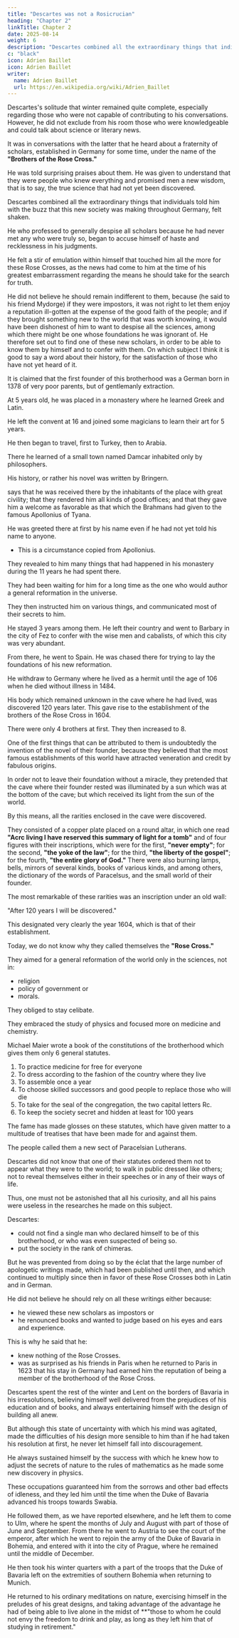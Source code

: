 ```yaml
---
title: "Descartes was not a Rosicrucian"
heading: "Chapter 2"
linkTitle: Chapter 2
date: 2025-08-14
weight: 6
description: "Descartes combined all the extraordinary things that individuals told him with the buzz that this new society was making throughout Germany, felt shaken"
c: "black"
icon: Adrien Baillet
icon: Adrien Baillet
writer:
  name: Adrien Baillet
  url: https://en.wikipedia.org/wiki/Adrien_Baillet
---
```



Descartes's solitude that winter remained quite complete, especially regarding those who were not capable of contributing to his conversations. However, he did not exclude from his room those who were knowledgeable and could talk about science or literary news. 

It was in conversations with the latter that he heard about a fraternity of scholars, established in Germany for some time, under the name of the **"Brothers of the Rose Cross."** 

He was told surprising praises about them. He was given to understand that they were people who knew everything and promised men a new wisdom, that is to say, the true science that had not yet been discovered. 

Descartes combined all the extraordinary things that individuals told him with the buzz that this new society was making throughout Germany, felt shaken. 

He who professed to generally despise all scholars because he had never met any who were truly so, began to accuse himself of haste and recklessness in his judgments. 

He felt a stir of emulation within himself that touched him all the more for these Rose Crosses, as the news had come to him at the time of his greatest embarrassment regarding the means he should take for the search for truth. 

He did not believe he should remain indifferent to them, because (he said to his friend Mydorge) if they were impostors, it was not right to let them enjoy a reputation ill-gotten at the expense of the good faith of the people; and if they brought something new to the world that was worth knowing, it would have been dishonest of him to want to despise all the sciences, among which there might be one whose foundations he was ignorant of. He therefore set out to find one of these new scholars, in order to be able to know them by himself and to confer with them. On which subject I think it is good to say a word about their history, for the satisfaction of those who have not yet heard of it.

It is claimed that the first founder of this brotherhood was a German born in 1378 of very poor parents, but of gentlemanly extraction.

At 5 years old, he was placed in a monastery where he learned Greek and Latin.

He left the convent at 16 and joined some magicians to learn their art for 5 years.

He then began to travel, first to Turkey, then to Arabia. 

There he learned of a small town named Damcar inhabited only by philosophers.

 <!-- living in a slightly extraordinary way, but otherwise very versed in the knowledge of nature.  -->

His history, or rather his novel was written by Bringern.

 says that he was received there by the inhabitants of the place with great civility; that they rendered him all kinds of good offices; and that they gave him a welcome as favorable as that which the Brahmans had given to the famous Apollonius of Tyana. 

He was greeted there at first by his name even if he had not yet told his name to anyone.
- This is a circumstance copied from Apollonius.

They revealed to him many things that had happened in his monastery during the 11 years he had spent there. 

They had been waiting for him for a long time as the one who would author a general reformation in the universe.

They then instructed him on various things, and communicated most of their secrets to him. 

He stayed 3 years among them. He left their country and went to Barbary in the city of Fez to confer with the wise men and cabalists, of which this city was very abundant.

From there, he went to Spain. He was chased there for trying to lay the foundations of his new reformation.

He withdraw to Germany where he lived as a hermit until the age of 106 when he died without illness in 1484.

His body which remained unknown in the cave where he had lived, was discovered 120 years later. This gave rise to the establishment of the brothers of the Rose Cross in 1604.

There were only 4 brothers at first. They then increased to 8.

One of the first things that can be attributed to them is undoubtedly the invention of the novel of their founder, because they believed that the most famous establishments of this world have attracted veneration and credit by fabulous origins. 

In order not to leave their foundation without a miracle, they pretended that the cave where their founder rested was illuminated by a sun which was at the bottom of the cave; but which received its light from the sun of the world.

By this means, all the rarities enclosed in the cave were discovered. 

They consisted of a copper plate placed on a round altar, in which one read **"Acrc living I have reserved this summary of light for a tomb"** and of four figures with their inscriptions, which were for the first, **"never empty"**; for the second, **"the yoke of the law"**; for the third, **"the liberty of the gospel"**; for the fourth, **"the entire glory of God."** There were also burning lamps, bells, mirrors of several kinds, books of various kinds, and among others, the dictionary of the words of Paracelsus, and the small world of their founder. 

The most remarkable of these rarities was an inscription under an old wall: 

"After 120 years I will be discovered."

This designated very clearly the year 1604, which is that of their establishment.

Today, we do not know why they called themselves the **"Rose Cross."** 

<!-- But without dwelling on the ingenious conjectures of mysterious spirits on this point, one can stick to the opinion of those who estimate that it came to them from their founder, although these brothers had wanted to persuade the public that their master had no name. -->

They aimed for a general reformation of the world only in the sciences, not in:
- religion
- policy of government or
- morals.

They obliged to stay celibate.

They embraced the study of physics and focused more on medicine and chemistry. 

Michael Maier wrote a book of the constitutions of the brotherhood which gives them only 6 general statutes.

1. To practice medicine for free for everyone
2. To dress according to the fashion of the country where they live
3. To assemble once a year
4. To choose skilled successors and good people to replace those who will die
5. To take for the seal of the congregation, the two capital letters Rc. 
6. To keep the society secret and hidden at least for 100 years

The fame has made glosses on these statutes, which have given matter to a multitude of treatises that have been made for and against them.

<!-- Those who have undertaken to decry them as extravagants, visionaries, and impious, have attributed very strange maxims to them: and they have made them pass for -->

The people called them a new sect of Paracelsian Lutherans.

Descartes did not know that one of their statutes ordered them not to appear what they were to the world; to walk in public dressed like others; not to reveal themselves either in their speeches or in any of their ways of life. 

Thus, one must not be astonished that all his curiosity, and all his pains were useless in the researches he made on this subject.


Descartes:
- could not find a single man who declared himself to be of this brotherhood, or who was even suspected of being so. 
- put the society in the rank of chimeras.

But he was prevented from doing so by the éclat that the large number of apologetic writings made, which had been published until then, and which continued to multiply since then in favor of these Rose Crosses both in Latin and in German. 

He did not believe he should rely on all these writings either because:
- he viewed these new scholars as impostors or
- he renounced books and wanted to judge based on his eyes and ears and experience. 

This is why he said that he:
- knew nothing of the Rose Crosses.
- was as surprised as his friends in Paris when he returned to Paris in 1623 that his stay in Germany had earned him the reputation of being a member of the brotherhood of the Rose Cross.

<!-- Seeing himself thus fallen from the hope he had had of finding someone who was in a state to relieve him in the search for truth, he fell back into his first embarrassments.  -->

Descartes spent the rest of the winter and Lent on the borders of Bavaria in his irresolutions, believing himself well delivered from the prejudices of his education and of books, and always entertaining himself with the design of building all anew. 

But although this state of uncertainty with which his mind was agitated, made the difficulties of his design more sensible to him than if he had taken his resolution at first, he never let himself fall into discouragement. 

He always sustained himself by the success with which he knew how to adjust the secrets of nature to the rules of mathematics as he made some new discovery in physics.

These occupations guaranteed him from the sorrows and other bad effects of idleness, and they led him until the time when the Duke of Bavaria advanced his troops towards Swabia. 

He followed them, as we have reported elsewhere, and he left them to come to Ulm, where he spent the months of July and August with part of those of June and September. From there he went to Austria to see the court of the emperor, after which he went to rejoin the army of the Duke of Bavaria in Bohemia, and entered with it into the city of Prague, where he remained until the middle of December.

He then took his winter quarters with a part of the troops that the Duke of Bavaria left on the extremities of southern Bohemia when returning to Munich. 

He returned to his ordinary meditations on nature, exercising himself in the preludes of his great designs, and taking advantage of the advantage he had of being able to live alone in the midst of **"those to whom he could not envy the freedom to drink and play, as long as they left him that of studying in retirement."